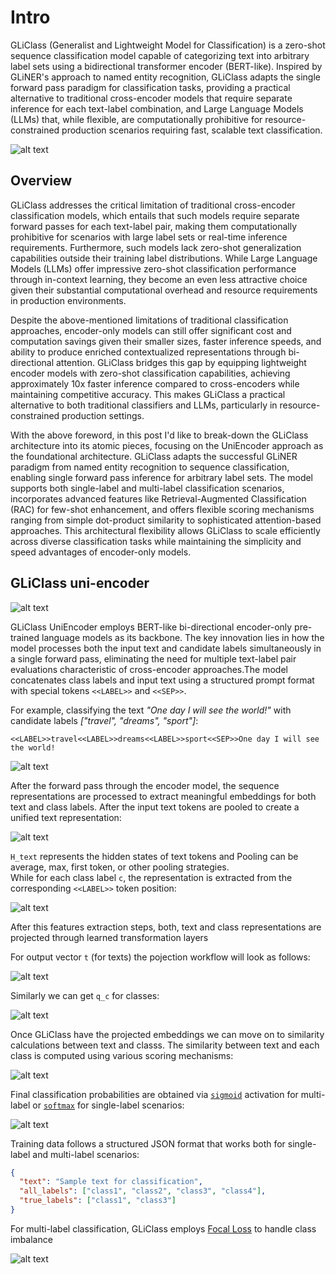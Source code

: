 # Intro
GLiClass (Generalist and Lightweight Model for Classification) is a zero-shot sequence classification model capable of categorizing text into arbitrary label sets using a bidirectional transformer encoder (BERT-like). Inspired by GLiNER's approach to named entity recognition, GLiClass adapts the single forward pass paradigm for classification tasks, providing a practical alternative to traditional cross-encoder models that require separate inference for each text-label combination, and Large Language Models (LLMs) that, while flexible, are computationally prohibitive for resource-constrained production scenarios requiring fast, scalable text classification.

![alt text](images/base-arch.png)

## Overview

GLiClass addresses the critical limitation of traditional cross-encoder classification models, which entails that such models require separate forward passes for each text-label pair, making them computationally prohibitive for scenarios with large label sets or real-time inference requirements. Furthermore, such models lack zero-shot generalization capabilities outside their training label distributions. While Large Language Models (LLMs) offer impressive zero-shot classification performance through in-context learning, they become an even less attractive choice given their substantial computational overhead and resource requirements in production environments.

Despite the above-mentioned limitations of traditional classification approaches, encoder-only models can still offer significant cost and computation savings given their smaller sizes, faster inference speeds, and ability to produce enriched contextualized representations through bi-directional attention. GLiClass bridges this gap by equipping lightweight encoder models with zero-shot classification capabilities, achieving approximately 10x faster inference compared to cross-encoders while maintaining competitive accuracy. This makes GLiClass a practical alternative to both traditional classifiers and LLMs, particularly in resource-constrained production settings.

With the above foreword, in this post I'd like to break-down the GLiClass architecture into its atomic pieces, focusing on the UniEncoder approach as the foundational architecture. GLiClass adapts the successful GLiNER paradigm from named entity recognition to sequence classification, enabling single forward pass inference for arbitrary label sets. The model supports both single-label and multi-label classification scenarios, incorporates advanced features like Retrieval-Augmented Classification (RAC) for few-shot enhancement, and offers flexible scoring mechanisms ranging from simple dot-product similarity to sophisticated attention-based approaches. This architectural flexibility allows GLiClass to scale efficiently across diverse classification tasks while maintaining the simplicity and speed advantages of encoder-only models.

## GLiClass uni-encoder
![alt text](images/gliclass-arch-uni.png)

GLiClass UniEncoder employs BERT-like bi-directional encoder-only pre-trained language models as its backbone. The key innovation lies in how the model processes both the input text and candidate labels simultaneously in a single forward pass, eliminating the need for multiple text-label pair evaluations characteristic of cross-encoder approaches.The model concatenates class labels and input text using a structured prompt format with special tokens `<<LABEL>>` and `<<SEP>>`.

For example, classifying the text *"One day I will see the world!"* with candidate labels *["travel", "dreams", "sport"]*:
```
<<LABEL>>travel<<LABEL>>dreams<<LABEL>>sport<<SEP>>One day I will see the world!
```

![alt text](images/fwd-pass.png)

After the forward pass through the encoder model, the sequence representations are processed to extract meaningful embeddings for both text and class labels. After the input text tokens are pooled to create a unified text representation:

![alt text](images/h_text.png)

`H_text` represents the hidden states of text tokens and Pooling can be average, max, first token, or other pooling strategies.  
While for each class label `c`, the representation is extracted from the corresponding `<<LABEL>>` token position:

![alt text](images/h_c.png)

After this features extraction steps, both, text and class representations are projected through learned transformation layers

For output vector `t` (for texts) the pojection workflow will look as follows:

![alt text](images/fnn_text.png)

Similarly we can get `q_c` for classes:

![alt text](images/fnn_class.png)

Once GLiClass have the projected embeddings we can move on to similarity calculations between text and classs. 
The similarity between text and each class is computed using various scoring mechanisms:

![alt text](images/scorer.png)

Final classification probabilities are obtained via [`sigmoid`](https://en.wikipedia.org/wiki/Sigmoid_function) activation for multi-label or [`softmax`](https://en.wikipedia.org/wiki/Softmax_function) for single-label scenarios:

![alt text](images/softmax_sigmoid.png)

Training data follows a structured JSON format that works both for single-label and multi-label scenarios:

```json
{
  "text": "Sample text for classification",
  "all_labels": ["class1", "class2", "class3", "class4"],
  "true_labels": ["class1", "class3"]
}
```

For multi-label classification, GLiClass employs [Focal Loss](https://arxiv.org/pdf/1708.02002) to handle class imbalance

![alt text](images/focal_loss.png)